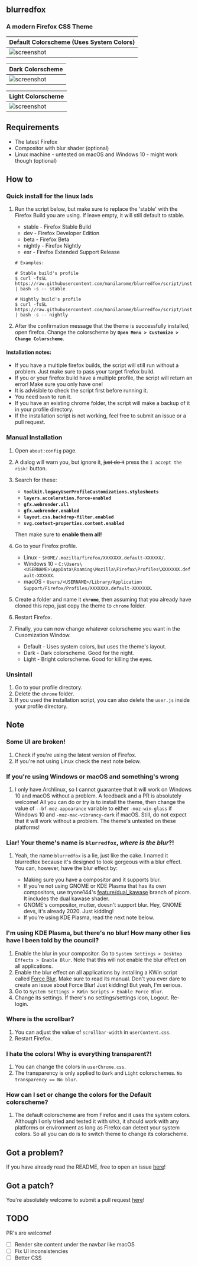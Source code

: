 ## blurredfox

### A modern Firefox CSS Theme

| Default Colorscheme (Uses System Colors) |
| --- |
| ![screenshot](scrot/default.webp) |

| Dark Colorscheme |
| --- |
| ![screenshot](scrot/dark.webp) |

| Light Colorscheme |
| --- |
| ![screenshot](scrot/light.webp) |

## Requirements

+ The latest Firefox
+ Compositor with blur shader (optional)
+ Linux machine - untested on macOS and Windows 10 - might work though (optional)

## How to

### Quick install for the linux lads

1. Run the script below, but make sure to replace the 'stable' with the Firefox Build you are using. If leave empty, it will still default to stable.

	+ stable - Firefox Stable Build
	+ dev - Firefox Developer Edition
	+ beta - Firefox Beta
	+ nightly - Firefox Nightly
	+ esr - Firefox Extended Support Release

	```
	# Examples:

	# Stable build's profile
  	$ curl -fsSL https://raw.githubusercontent.com/manilarome/blurredfox/script/install.sh | bash -s -- stable

  	# Nightly build's profile
  	$ curl -fsSL https://raw.githubusercontent.com/manilarome/blurredfox/script/install.sh | bash -s -- nightly
  	```

2. After the confirmation message that the theme is successfully installed, open firefox. Change the colorscheme by **`Open Menu > Customize > Change Colorscheme`**.

#### Installation notes:

+ If you have a multiple firefox builds, the script will still run without a problem. Just make sure to pass your target firefox build.
+ If you or your firefox build have a multiple profile, the script will return an error! Make sure you only have one!
+ It is advisible to check the script first before running it.
+ You need `bash` to run it.
+ If you have an existing chrome folder, the script will make a backup of it in your profile directory.
+ If the installation script is not working, feel free to submit an issue or a pull request.

### Manual Installation

1. Open `about:config` page.
2. A dialog will warn you, but ignore it, ~~just do it~~ press the `I accept the risk!` button.
3. Search for these:

	+ **`toolkit.legacyUserProfileCustomizations.stylesheets`**
	+ **`layers.acceleration.force-enabled`**
	+ **`gfx.webrender.all`**
	+ **`gfx.webrender.enabled`**
	+ **`layout.css.backdrop-filter.enabled`**
	+ **`svg.context-properties.content.enabled`**

	Then make sure to **enable them all!**

4. Go to your Firefox profile.
	+ Linux - `$HOME/.mozilla/firefox/XXXXXXX.default-XXXXXX/`.
	+ Windows 10 - `C:\Users\<USERNAME>\AppData\Roaming\Mozilla\Firefox\Profiles\XXXXXXX.default-XXXXXX`.
	+ macOS - `Users/<USERNAME>/Library/Application Support/Firefox/Profiles/XXXXXXX.default-XXXXXXX`.

5. Create a folder and name it **`chrome`**, then assuming that you already have cloned this repo, just copy the theme to `chrome` folder.
6. Restart Firefox.
7. Finally, you can now change whatever colorscheme you want in the Cusomization Window.

	+ Default - Uses system colors, but uses the theme's layout.
	+ Dark - Dark colorscheme. Good for the night.
	+ Light - Bright colorscheme. Good for killing the eyes.

### Unsintall

1. Go to your profile directory.
2. Delete the `chrome` folder.
3. If you used the installation script, you can also delete the `user.js` inside your profile directory.

## Note

### Some UI are broken!

1. Check if you're using the latest version of Firefox.
2. If you're not using Linux check the next note below.

### If you're using Windows or macOS and something's wrong

1. I only have Archlinux, so I cannot guarantee that it will work on Windows 10 and macOS without a problem. A feedback and a PR is absolutely welcome! All you can do or try is to install the theme, then change the value of `--bf-moz-appearance` variable to either `-moz-win-glass` if Windows 10 and `-moz-mac-vibrancy-dark` if macOS. Still, do not expect that it will work without a problem. The theme's untested on these platforms!

### Liar! Your theme's name is `blurredfox`, ***where is the blur***?!

1. Yeah, the name `blurredfox` is a lie, just like the cake. I named it blurredfox because it's designed to look gorgeous with a blur effect. You can, however, have the blur effect by:

	+ Making sure you have a compositor and it supports blur.
	+ If you're not using GNOME or KDE Plasma that has its own compositors, use tryone144's [feature/dual_kawase](https://github.com/tryone144/picom/tree/feature/dual_kawase) branch of picom. It includes the dual kawase shader.
	+ GNOME's compositor, mutter, doesn't support blur. Hey, GNOME devs, it's already 2020. Just kidding!
	+ If you're using KDE Plasma, read the next note below.

### I'm using KDE Plasma, but there's no blur! How many other lies have I been told by the council?

1. Enable the blur in your compositor. Go to `System Settings > Desktop Effects > Enable Blur`. Note that this will not enable the blur effect on all applications.
2. Enable the blur effect on all applications by installing a KWin script called [Force Blur](https://store.kde.org/p/1294604/). Make sure to read its manual. Don't you ever dare to create an issue about Force Blur! Just kidding! But yeah, I'm serious.
3. Go to `System Settings > KWin Scripts > Enable Force Blur`.
4. Change its settings. If there's no settings/settings icon, Logout. Re-login.

### Where is the scrollbar?

1. You can adjust the value of `scrollbar-width` in `userContent.css`.
2. Restart Firefox.

### I hate the colors! Why is everything transparent?!

1. You can change the colors in `userChrome.css`.
2. The transparency is only applied to `Dark` and `Light` colorschemes. `No transparency == No blur`.

### How can I set or change the colors for the Default colorscheme?

1. The default colorscheme are from Firefox and it uses the system colors. Although I only tried and tested it with `GTK3`, it should work with any platforms or environment as long as Firefox can detect your system colors. So all you can do is to switch theme to change its colorscheme.

## Got a problem?

If you have already read the README, free to open an issue [here](https://github.com/manilarome/blurredfox/issues)!

## Got a patch?

You're absolutely welcome to submit a pull request [here](https://github.com/manilarome/blurredfox/pulls)!

## TODO

PR's are welcome!

- [ ] Render site content under the navbar like macOS
- [ ] Fix UI inconsistencies
- [ ] Better CSS
